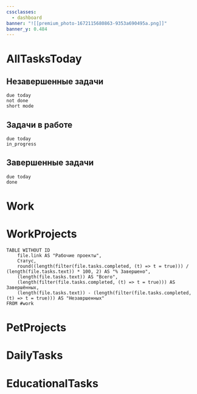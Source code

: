 ```yaml
---
cssclasses:
  - dashboard
banner: "![[premium_photo-1672115680863-9353a690495a.png]]"
banner_y: 0.484
---
```

# AllTasksToday

## Незавершенные задачи
```tasks
due today
not done
short mode
```
## Задачи в работе
```tasks
due today
in_progress
```
## Завершенные задачи
```tasks
due today
done
```


# Work



# WorkProjects
```dataview
TABLE WITHOUT ID
	file.link AS "Рабочие проекты",
	Статус,
	round((length(filter(file.tasks.completed, (t) => t = true))) / (length(file.tasks.text)) * 100, 2) AS "% Завершено",
	(length(file.tasks.text)) AS "Всего",
	(length(filter(file.tasks.completed, (t) => t = true))) AS Завершённых,
	(length(file.tasks.text)) - (length(filter(file.tasks.completed, (t) => t = true))) AS "Незавршенных"
FROM #work
```

# PetProjects



# DailyTasks



# EducationalTasks